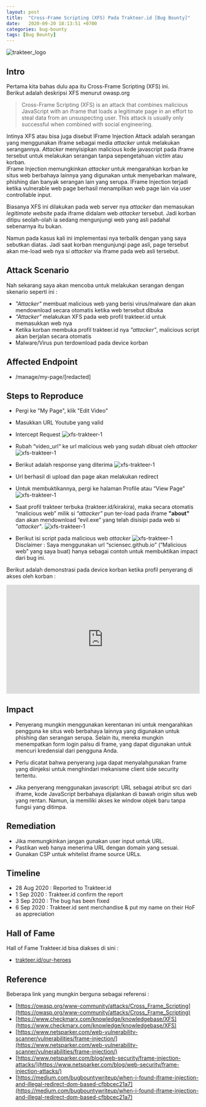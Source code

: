 ```yaml
---
layout: post
title:  "Cross-Frame Scripting (XFS) Pada Trakteer.id [Bug Bounty]"
date:   2020-09-20 18:13:51 +0700
categories: bug-bounty
tags: [Bug Bounty]
---
```


![trakteer_logo](https://trakteer.id/images/mix/navbar-logo-lite-beta.png "Trakteer.id")
## Intro
Pertama kita bahas dulu apa itu Cross-Frame Scripting (XFS) ini.  
Berikut adalah deskripsi XFS menurut owasp.org

> Cross-Frame Scripting (XFS) is an attack that combines malicious JavaScript with an iframe that loads a legitimate page in an effort to steal data from an unsuspecting user. This attack is usually only successful when combined with social engineering.

Intinya XFS atau bisa juga disebut IFrame Injection Attack adalah serangan yang menggunakan iframe sebagai media *attacker* untuk melakukan serangannya. *Attacker* menyisipkan malicious kode javascript pada iframe tersebut untuk melakukan serangan tanpa sepengetahuan *victim* atau korban.  
IFrame Injection memungkinkan *attacker* untuk mengarahkan korban ke situs web berbahaya lainnya yang digunakan untuk menyebarkan malware, phishing dan banyak serangan lain yang serupa. IFrame Injection terjadi ketika vulnerable web page berhasil menampilkan web page lain via user controllable input.

Biasanya XFS ini dilakukan pada web server nya *attacker* dan memasukan *legitimate website* pada iframe didalam web *attacker* tersebut. Jadi korban ditipu seolah-olah ia sedang mengunjungi web yang asli padahal sebenarnya itu bukan.  

Namun pada kasus kali ini implementasi nya terbalik dengan yang saya sebutkan diatas. Jadi saat korban mengunjungi page asli, page tersebut akan me-load web nya si *attacker* via iframe pada web asli tersebut.  

## Attack Scenario

Nah sekarang saya akan mencoba untuk melakukan serangan dengan skenario seperti ini :
- *"Attacker"* membuat malicious web yang berisi virus/malware dan akan mendownload secara otomatis ketika web tersebut dibuka
- *"Attacker"* melakukan XFS pada web profil trakteer.id untuk memasukkan web nya
- Ketika korban membuka profil trakteer.id nya *"attacker"*, malicious script akan berjalan secara otomatis
- Malware/Virus pun terdownload pada device korban

## Affected Endpoint
- /manage/my-page/[redacted]

## Steps to Reproduce
- Pergi ke "My Page", klik "Edit Video"
- Masukkan URL Youtube yang valid
- Intercept Request
![xfs-trakteer-1](/assets/images/trakteer/1.png)  

- Rubah “video_url“ ke url malicious web yang sudah dibuat oleh *attacker*
![xfs-trakteer-1](/assets/images/trakteer/2.png)  

- Berikut adalah response yang diterima
![xfs-trakteer-1](/assets/images/trakteer/3.png)  

- Url berhasil di upload dan page akan melakukan redirect
- Untuk membuktikannya, pergi ke halaman Profile atau “View Page”
![xfs-trakteer-1](/assets/images/trakteer/4.png)  

- Saat profil trakteer terbuka (trakteer.id/kirakira), maka secara otomatis “malicious web” milik si *“attacker”* pun ter-load pada iframe **"about"** dan akan mendownload “evil.exe” yang telah disisipi pada web si *"attacker"*.
![xfs-trakteer-1](/assets/images/trakteer/5.png)  

- Berikut isi script pada malicious web *attacker*
![xfs-trakteer-1](/assets/images/trakteer/6.png)  
Disclaimer : Saya menggunakan url “sciensec.github.io” (“Malicious web” yang saya buat) hanya sebagai contoh untuk membuktikan impact dari bug ini.  

Berikut adalah demonstrasi pada device korban ketika profil penyerang di akses oleh korban :

<style>.embed-container { position: relative; padding-bottom: 56.25%; height: 0; overflow: hidden; max-width: 100%; } .embed-container iframe, .embed-container object, .embed-container embed { position: absolute; top: 0; left: 0; width: 100%; height: 100%; }</style><div class='embed-container'><iframe src='https://www.youtube.com/embed//onTkFCb1YcA' frameborder='0' allowfullscreen></iframe></div>


## Impact
- Penyerang mungkin menggunakan kerentanan ini untuk mengarahkan pengguna ke situs web berbahaya lainnya yang digunakan untuk phishing dan serangan serupa. Selain itu, mereka mungkin menempatkan form login palsu di frame, yang dapat digunakan untuk mencuri kredensial dari pengguna Anda.

- Perlu dicatat bahwa penyerang juga dapat menyalahgunakan frame yang diinjeksi untuk menghindari mekanisme client side security tertentu. 

- Jika penyerang menggunakan javascript: URL sebagai atribut src dari iframe, kode JavaScript berbahaya dijalankan di bawah origin situs web yang rentan. Namun, ia memiliki akses ke window objek baru tanpa fungsi yang ditimpa.

## Remediation
- Jika memungkinkan jangan gunakan user input untuk URL.
- Pastikan web hanya menerima URL dengan domain yang sesuai.
- Gunakan CSP untuk whitelist iframe source URLs.

## Timeline
- 28 Aug 2020 : Reported to Trakteer.id
- 1 Sep 2020 : Trakteer.id confirm the report
- 3 Sep 2020 : The bug has been fixed
- 6 Sep 2020 : Trakteer.id sent merchandise & put my name on their HoF as appreciation

## Hall of Fame
Hall of Fame Trakteer.id bisa diakses di sini :
- [trakteer.id/our-heroes](https://trakteer.id/our-heroes)

## Reference 
Beberapa link yang mungkin berguna sebagai referensi :
- [https://owasp.org/www-community/attacks/Cross_Frame_Scripting](https://owasp.org/www-community/attacks/Cross_Frame_Scripting)
- [https://www.checkmarx.com/knowledge/knowledgebase/XFS](https://www.checkmarx.com/knowledge/knowledgebase/XFS)
- [https://www.netsparker.com/web-vulnerability-scanner/vulnerabilities/frame-injection/](https://www.netsparker.com/web-vulnerability-scanner/vulnerabilities/frame-injection/)
- [https://www.netsparker.com/blog/web-security/frame-injection-attacks/](https://www.netsparker.com/blog/web-security/frame-injection-attacks/)
- [https://medium.com/bugbountywriteup/when-i-found-iframe-injection-and-illegal-redirect-dom-based-cfbbcec21a7](https://medium.com/bugbountywriteup/when-i-found-iframe-injection-and-illegal-redirect-dom-based-cfbbcec21a7)
